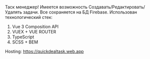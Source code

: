 Таск менеджер! Имеется возможность Создавать/Редактировать/Удалять задачи. Все сохраняется на БД Firebase.
Использован технологический стек:

1) Vue 3 Composition API 
2) VUEX + VUE ROUTER
3) TypeScript
4) SCSS + BEM

Hosting: https://quickdealtask.web.app

